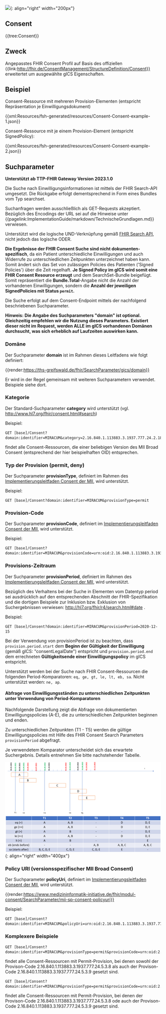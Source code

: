 ![](https://www.ths-greifswald.de/wp-content/uploads/2019/01/Design-Logo-THS-deutsch-271-padding.png){: align="right" width="200px"}
## Consent

{{tree:Consent}}

## Zweck
Angepasstes FHIR Consent Profil auf Basis des offiziellen {{link:http://fhir.de/ConsentManagement/StructureDefinition/Consent}} erweitertet um ausgewählte gICS Eigenschaften.

## Beispiel

Consent-Ressource mit mehreren Provision-Elementen (entspricht Repräsentation je Einwilligungsdokument)

{{xml:Resources/fsh-generated/resources/Consent-Consent-example-1.json}}

Consent-Ressource mit je einem Provision-Element (entspricht SignedPolicy):

{{xml:Resources/fsh-generated/resources/Consent-Consent-example-2.json}}


## Suchparameter

**Unterstützt ab TTP-FHIR Gateway Version 2023.1.0**

Die Suche nach Einwilligungsinformationen ist mittels der FHIR Search-API umgesetzt. Die Rückgabe erfolgt dementsprechend in Form eines Bundles vom Typ searchset.

Suchanfragen werden ausschließlich als GET-Requests akzeptiert. Bezüglich des Encodings der URL sei auf die Hinweise unter {{pagelink:ImplementationGuide/markdown/TechnischeGrundlagen.md}} verwiesen.

Unterstützt wird die logische UND-Verknüpfung gemäß [FHIR Search API](http://hl7.org/fhir/r4/search.html), nicht jedoch das logische ODER.
                
**Die Ergebnisse der FHIR Consent Suche sind nicht dokumenten-spezifisch**, da ein Patient unterschiedliche Einwilligungen und auch Widerrufe zu unterschiedlichen Zeitpunkten unterzeichnet haben kann. Somit ändert sich das Set von zulässigen Policies des Patienten ('Signed Policies') über die Zeit regelhaft.
**Je Signed Policy im gICS wird somit eine FHIR Consent Resource erzeugt** und dem SearchSet-Bundle beigefügt. Somit repräsentiert die **Bundle.Total**-Angabe nicht die Anzahl der vorhandenen Einwilligungen, sondern die **Anzahl der jeweiligen SignedPolicies mit Status `permit`.**

<!--
Paging entsprechend der [FHIR Search API](http://hl7.org/fhir/r4/search.html) wird unterstützt, namentlich die link-Elemente im Bundle sowie die Parameter
* _count: (maximale) Anzahl der im Bundle enthaltenen Ressourcen
* _offset: fortlaufende Nummer der ersten im Bundle enthaltenen Ressource

Der Default-Offset ist 0.

Werden weder _count noch _offset angegeben, enthält das Bundle alle Ergebnisse.

Die reine Anzahl der Suchergebnisse ohne deren Übermittlung kann mit Hilfe des Parameters _summary=count abgefragt werden, vgl. http://www.hl7.org/fhir/r4/search.html#count .
-->

Die Suche erfolgt auf dem Consent-Endpoint mittels der nachfolgend beschriebenen Suchparameter.

**Hinweis: Die Angabe des Suchparameters "domain" ist optional. Gleichzeitig empfehlen wir die Nutzung dieses Parameters. Existiert dieser nicht im Request, werden ALLE im gICS vorhandenen Domänen durchsucht, was sich erheblich auf Laufzeiten auswirken kann.**

### Domäne
Der Suchparameter **domain** ist im Rahmen dieses Leitfadens wie folgt definiert:

{{render:https://ths-greifswald.de/fhir/SearchParameter/gics/domain}}

Er wird in der Regel gemeinsam mit weiteren Suchparametern verwendet. Beispiele siehe dort.

### Kategorie
Der Standard-Suchparameter **category** wird unterstützt (vgl. http://www.hl7.org/fhir/consent.html#search)

Beispiel:
```
GET [base]/Consent?domain:identifier=MIRACUM&category=2.16.840.1.113883.3.1937.777.24.2.184
```
findet alle Consent-Ressourcen, die einer beliebigen Version des MII Broad Consent (entsprechend der hier beispielhaften OID) entsprechen.

### Typ der Provision (permit, deny)
Der Suchparameter **provisionType**, definiert im Rahmen des [Implementierungsleitfaden Consent der MII](https://simplifier.net/guide/MedizininformatikInitiative-ModulConsent-ImplementationGuide/IGMIIKDSModulConsent/TechnischeImplementierung/FHIRProfile/Consent.guide.md?version=current), wird unterstützt.

Beispiel:
```
GET [base]/Consent?domain:identifier=MIRACUM&provisionType=permit
```

### Provision-Code
Der Suchparameter **provisionCode**, definiert im [Implementierungsleitfaden Consent der MII](https://simplifier.net/guide/MedizininformatikInitiative-ModulConsent-ImplementationGuide/IGMIIKDSModulConsent/TechnischeImplementierung/FHIRProfile/Consent.guide.md?version=current), wird unterstützt.

Beispiel:
```
GET [base]/Consent?domain:identifier=MIRACUM&provisionCode=urn:oid:2.16.840.1.113883.3.1937.777.24.5.3|2.16.840.1.113883.3.1937.777.24.5.3.8
```

### Provisions-Zeitraum
Der Suchparameter **provisionPeriod**, definiert im Rahmen des [Implementierungsleitfaden Consent der MII](https://simplifier.net/guide/MedizininformatikInitiative-ModulConsent-ImplementationGuide/IGMIIKDSModulConsent/TechnischeImplementierung/FHIRProfile/Consent.guide.md?version=current), wird unterstützt.

Bezüglich des Verhaltens bei der Suche in Elementen vom Datentyp period sei ausdrücklich auf den entsprechenden Abschnitt der FHIR-Spezifikation und die dortigen Beispiele zur Inklusion bzw. Exklusion von Suchergebnissen verwiesen: http://hl7.org/fhir/r4/search.html#date .

Beispiel:
```
GET [base]/Consent?domain:identifier=MIRACUM&provisionPeriod=2020-12-15
```
Bei der Verwendung von provisionPeriod ist zu beachten, dass 
`provision.period.start` dem **Beginn der Gültigkeit der Einwilligung** (gemäß gICS: "consentLegalDate") entspricht und 
`provision.period.end` dem errechneten **Gültigkeitsende einer Einwilligungspolicy** im gICS entspricht.

Unterstützt werden bei der Suche nach FHIR Consent-Ressourcen die folgenden Period-Komparatoren:  `eq, ge, gt, le, lt, eb, sa`. Nicht unterstützt werden: `ne, ap`.

#### Abfrage von Einwilligungsständen zu unterschiedlichen Zeitpunkten unter Verwendung von Period-Komparatoren

Nachfolgende Darstellung zeigt die Abfrage von dokumentierten Einwilligungspolicies (A-E), die zu unterschiedlichen Zeitpunkten beginnen und enden.

Zu unterschiedlichen Zeitpunkten (T1 - T5) werden die gültige Einwilligungspolicies mit Hilfe des FHIR Consent Search Parameters `provisionPeriod` abgefragt.

Je verwendetem Komparator unterscheidet sich das erwartete Suchergebnis. Details entnehmen Sie bitte nachstehender Tabelle.

![](https://raw.githubusercontent.com/mosaic-hgw/ttp-fhir-ig/main/ImplementationGuide/media/PolicyStatus_TFCU_Consent_Suche.PNG){: align="right" width="400px"}

### Policy URI (versionsspezifischer MII Broad Consent)
Der Suchparameter **policyUri**, definiert im [Implementierungsleitfaden Consent der MII](https://simplifier.net/guide/MedizininformatikInitiative-ModulConsent-ImplementationGuide/IGMIIKDSModulConsent/TechnischeImplementierung/FHIRProfile/Consent.guide.md?version=current), wird unterstützt.

{{render:https://www.medizininformatik-initiative.de/fhir/modul-consent/SearchParameter/mii-sp-consent-policyuri}}

Beispiel:
```
GET [base]/Consent?domain:identifier=MIRACUM&policyUri=urn:oid:2.16.840.1.113883.3.1937.777.24.2.1791
```

### Komplexere Beispiele

```
GET [base]/Consent?domain:identifier=MIRACUM&provisionType=permit&provisionCode=urn:oid:2.16.840.1.113883.3.1937.777.24.5.3|2.16.840.1.113883.3.1937.777.24.5.3.8&provisionCode=urn:oid:2.16.840.1.113883.3.1937.777.24.5.3|2.16.840.1.113883.3.1937.777.24.5.3.9
```
findet alle Consent-Ressourcen mit Permit-Provision, bei denen sowohl der Provison-Code 2.16.840.1.113883.3.1937.777.24.5.3.8 als auch der Provison-Code 2.16.840.1.113883.3.1937.777.24.5.3.9 gesetzt sind.

```
GET [base]/Consent?domain:identifier=MIRACUM&provisionType=permit&provisionCode=urn:oid:2.16.840.1.113883.3.1937.777.24.5.3|2.16.840.1.113883.3.1937.777.24.5.3.8,provisionCode=urn:oid:2.16.840.1.113883.3.1937.777.24.5.3|2.16.840.1.113883.3.1937.777.24.5.3.9
```
findet alle Consent-Ressourcen mit Permit-Provision, bei denen der Provison-Code 2.16.840.1.113883.3.1937.777.24.5.3.8 ode auch der Provison-Code 2.16.840.1.113883.3.1937.777.24.5.3.9 gesetzt sind.


